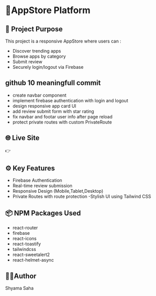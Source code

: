 # 📱AppStore Platform

## 🎯 Project Purpose
This project is a responsive AppStore where users can :

- Discover trending apps
- Browse apps by category
- Submit review
- Securely login/logout via Firebase


##  github 10 meaningfull commit 
* create navbar component
* implement firebase authentication with login and logout
* design responsive app card UI
* add review submit form with star rating
* fix navbar and footar user info after page reload
* protect private routes with custom PrivateRoute

## 🌐 Live Site 
👉 

## ⚙️ Key Features
- Firebase Authentication
- Real-time review submission
- Responsive Design (Mobile,Tablet,Desktop)
- Private Routes with route protection
-Stylish UI using Tailwind CSS

## 📦 NPM Packages Used
- react-router
- firebase
- react-icons
- react-toastify
- tailwindcss
- react-sweetalert2
- react-helmet-async

## 👩‍💻Author
Shyama Saha


